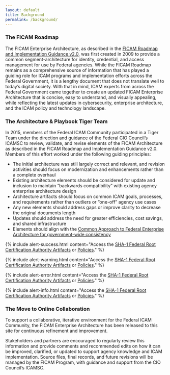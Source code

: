 ```yaml
---
layout: default
title: Background
permalink: /background/
---
```

### The FICAM Roadmap
The FICAM Enterprise Architecture, as described in the [FICAM Roadmap and Implementation Guidance v2.0](https://www.idmanagement.gov/IDM/servlet/fileField?entityId=ka0t0000000TNNBAA4&field=File__Body__s), was first created in 2009 to provide a common segment-architecture for identity, credential, and access management for use by Federal agencies. While the FICAM Roadmap remains as a comprehensive source of information that has played a guiding role for ICAM programs and implementation efforts across the Federal Government, it is a lengthy document that does not translate well to today’s digital society.
With that in mind, ICAM experts from across the Federal Government came together to create an updated FICAM Enterprise Architecture that is concise, easy to understand, and visually appealing, while reflecting the latest updates in cybersecurity, enterprise architecture, and the ICAM policy and technology landscape.

### The Architecture & Playbook Tiger Team

In 2015, members of the Federal ICAM Community participated in a Tiger Team under the direction and guidance of the Federal CIO Council’s ICAMSC to review, validate, and revise elements of the FICAM Architecture as described in the FICAM Roadmap and Implementation Guidance v2.0. Members of this effort worked under the following guiding principles:

*  The initial architecture was still largely correct and relevant, and revision activities should focus on modernization and enhancements rather than a complete overhaul
*  Existing architecture elements should be considered for update and inclusion to maintain “backwards compatibility” with existing agency enterprise architecture design
*  Architecture artifacts should focus on common ICAM goals, processes, and requirements rather than outliers or “one-off” agency use cases
*  Any new elements should address gaps or improve clarity to decrease the original documents length
*  Updates should address the need for greater efficiencies, cost savings, and shared infrastructure
*  Elements should align with the [Common Approach to Federal Enterprise Architecture for government-wide consistency](https://www.whitehouse.gov/omb/e-gov/FEA)

{% include alert-success.html content="Access the [SHA-1 Federal Root Certification Authority Artifacts](../crls/#sha-1-federal-root-certificate-authority-sha1-frca) or [Policies](../#where-can-i-find-the-policies-and-standards)." %}

{% include alert-warning.html content="Access the [SHA-1 Federal Root Certification Authority Artifacts](../crls/#sha-1-federal-root-certificate-authority-sha1-frca) or [Policies](../#where-can-i-find-the-policies-and-standards)." %}

{% include alert-error.html content="Access the [SHA-1 Federal Root Certification Authority Artifacts](../crls/#sha-1-federal-root-certificate-authority-sha1-frca) or [Policies](../#where-can-i-find-the-policies-and-standards)." %}

{% include alert-info.html content="Access the [SHA-1 Federal Root Certification Authority Artifacts](../crls/#sha-1-federal-root-certificate-authority-sha1-frca) or [Policies](../#where-can-i-find-the-policies-and-standards)." %}

### The Move to Online Collaboration

To support a collaborative, iterative environment for the Federal ICAM Community, the FICAM Enterprise Architecture has been released to this site for continuous refinement and improvement. 

Stakeholders and partners are encouraged to regularly review this information and provide comments and recommended edits on how it can be improved, clarified, or updated to support agency knowledge and ICAM implementation. Source files, final records, and future revisions will be managed by the FICAM Program, with guidance and support from the CIO Council’s ICAMSC.



